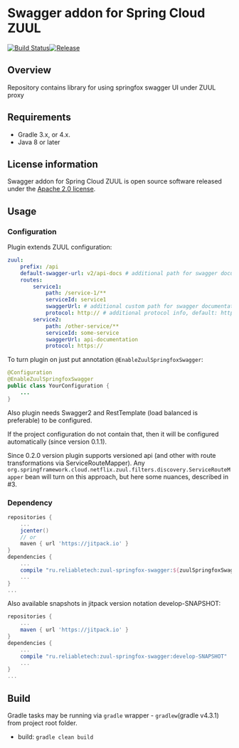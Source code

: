 # Swagger addon for Spring Cloud ZUUL
[![Build Status](https://travis-ci.org/lex-em/zuul-springfox-swagger.svg?branch=develop)](https://travis-ci.org/lex-em/zuul-springfox-swagger)[![Release](https://jitpack.io/v/ru.reliabletech/zuul-springfox-swagger.svg)](https://jitpack.io/#ru.reliabletech/zuul-springfox-swagger)

## Overview

Repository contains library for using springfox swagger UI under ZUUL proxy

## Requirements

 - Gradle 3.x, or 4.x.
 - Java 8 or later

## License information
Swagger addon for Spring Cloud ZUUL is open source software released under the [Apache 2.0 license][1].

## Usage
### Configuration
Plugin extends ZUUL configuration:
```yaml
zuul:
    prefix: /api
    default-swagger-url: v2/api-docs # additional path for swagger documentation, default: v2/api-docs
    routes:
        service1:
            path: /service-1/**
            serviceId: service1
            swaggerUrl: # additional custom path for swagger documentation, use zuul.default-swagger-url as default
            protocol: http:// # additional protocol info, default: http:// 
        service2:
            path: /other-service/**
            serviceId: some-service
            swaggerUrl: api-documentation
            protocol: https://
```
To turn plugin on just put annotation `@EnableZuulSpringfoxSwagger`:
```java
@Configuration
@EnableZuulSpringfoxSwagger
public class YourConfiguration {
    ...
}
```

Also plugin needs Swagger2 and RestTemplate (load balanced is preferable) to be configured.

If the project configuration do not contain that, then it will be configured automatically (since version 0.1.1).

Since 0.2.0 version plugin supports versioned api (and other with route transformations via ServiceRouteMapper).
Any `org.springframework.cloud.netflix.zuul.filters.discovery.ServiceRouteMapper` bean will turn on this approach, but here some nuances, described in #3.
### Dependency 
```groovy
repositories {
    ...
    jcenter() 
    // or
    maven { url 'https://jitpack.io' }
}
dependencies {
    ...
    compile "ru.reliabletech:zuul-springfox-swagger:${zuulSpringfoxSwaggerVersion}"
    ...
}
...
```
Also available snapshots in jitpack version notation develop-SNAPSHOT: 
```groovy
repositories {
    ...
    maven { url 'https://jitpack.io' }
}
dependencies {
    ...
    compile "ru.reliabletech:zuul-springfox-swagger:develop-SNAPSHOT"
    ...
}
...
```

## Build

Gradle tasks may be running via `gradle` wrapper - `gradlew`(gradle v4.3.1) from project root folder.

* build: `gradle clean build`

[1]: http://www.apache.org/licenses/LICENSE-2.0.html
